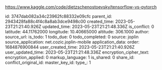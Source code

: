 https://www.kaggle.com/code/dietzschenostoevsky/tensorflow-vs-pytorch

id: 3747dab082a34c23962fc88332e09cfc
parent_id: 2943428fa88c4f4c8a8ab3dce9498c00
created_time: 2023-05-23T21:21:40.926Z
updated_time: 2023-05-23T21:21:48.336Z
is_conflict: 0
latitude: 44.11762000
longitude: 10.40665000
altitude: 306.1000
author: 
source_url: 
is_todo: 1
todo_due: 0
todo_completed: 0
source: joplin
source_application: net.cozic.joplin-mobile
application_data: 
order: 1684876900844
user_created_time: 2023-05-23T21:21:40.926Z
user_updated_time: 2023-05-23T21:21:48.336Z
encryption_cipher_text: 
encryption_applied: 0
markup_language: 1
is_shared: 0
share_id: 
conflict_original_id: 
master_key_id: 
type_: 1